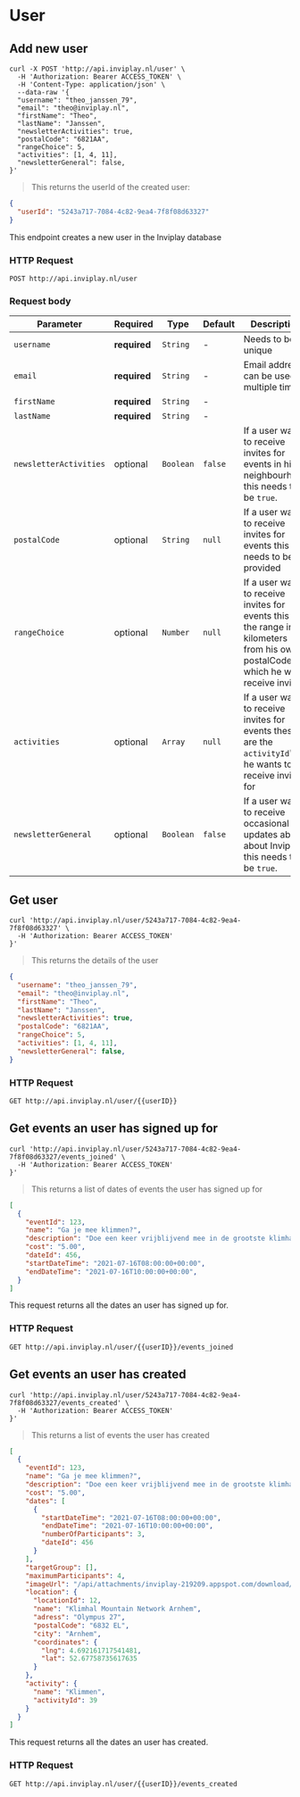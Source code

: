 # User
## Add new user

```shell
curl -X POST 'http://api.inviplay.nl/user' \
  -H 'Authorization: Bearer ACCESS_TOKEN' \
  -H 'Content-Type: application/json' \
  --data-raw '{
  "username": "theo_janssen_79",
  "email": "theo@inviplay.nl",
  "firstName": "Theo",
  "lastName": "Janssen",
  "newsletterActivities": true,
  "postalCode": "6821AA",
  "rangeChoice": 5,
  "activities": [1, 4, 11],
  "newsletterGeneral": false,
}'
```

> This returns the userId of the created user:

```json
{
  "userId": "5243a717-7084-4c82-9ea4-7f8f08d63327"
}

```

This endpoint creates a new user in the Inviplay database

### HTTP Request

`POST http://api.inviplay.nl/user`

### Request body
Parameter | Required | Type | Default | Description
--------- | -------- | ---- | ------- | -----------
`username` | **required** | `String` | - | Needs to be unique
`email` | **required** | `String` | - | Email address can be used multiple times
`firstName` | **required** | `String` | - |
`lastName` | **required** | `String` | - |
`newsletterActivities` | optional | `Boolean` | `false` | If a user wants to receive invites for events in his neighbourhood this needs to be `true`.
`postalCode` | optional | `String` | `null` | If a user wants to receive invites for events this needs to be provided
`rangeChoice` | optional | `Number` | `null` | If a user wants to receive invites for events this is the range in kilometers from his own postalCode in which he will receive invites.
`activities` | optional | `Array` | `null` | If a user wants to receive invites for events these are the `activityId`'s he wants to receive invites for
`newsletterGeneral` | optional | `Boolean` | `false` | If a user wants to receive occasional updates about about Inviplay this needs to be `true`.

## Get user

```shell
curl 'http://api.inviplay.nl/user/5243a717-7084-4c82-9ea4-7f8f08d63327' \
  -H 'Authorization: Bearer ACCESS_TOKEN'
}'
```

> This returns the details of the user

```json
{
  "username": "theo_janssen_79",
  "email": "theo@inviplay.nl",
  "firstName": "Theo",
  "lastName": "Janssen",
  "newsletterActivities": true,
  "postalCode": "6821AA",
  "rangeChoice": 5,
  "activities": [1, 4, 11],
  "newsletterGeneral": false,
}
```

### HTTP Request

`GET http://api.inviplay.nl/user/{{userID}}`

## Get events an user has signed up for

```shell
curl 'http://api.inviplay.nl/user/5243a717-7084-4c82-9ea4-7f8f08d63327/events_joined' \
  -H 'Authorization: Bearer ACCESS_TOKEN'
}'
```

> This returns a list of dates of events the user has signed up for

```json
[
  {
    "eventId": 123,
    "name": "Ga je mee klimmen?",
    "description": "Doe een keer vrijblijvend mee in de grootste klimhal van Arnhem",
    "cost": "5.00",
    "dateId": 456,
    "startDateTime": "2021-07-16T08:00:00+00:00",
    "endDateTime": "2021-07-16T10:00:00+00:00",
  }
]
```
This request returns all the dates an user has signed up for. 
### HTTP Request

`GET http://api.inviplay.nl/user/{{userID}}/events_joined`

## Get events an user has created

```shell
curl 'http://api.inviplay.nl/user/5243a717-7084-4c82-9ea4-7f8f08d63327/events_created' \
  -H 'Authorization: Bearer ACCESS_TOKEN'
}'
```

> This returns a list of events the user has created

```json
[
  {
    "eventId": 123,
    "name": "Ga je mee klimmen?",
    "description": "Doe een keer vrijblijvend mee in de grootste klimhal van Arnhem",
    "cost": "5.00",
    "dates": [
      {
        "startDateTime": "2021-07-16T08:00:00+00:00",
        "endDateTime": "2021-07-16T10:00:00+00:00",
        "numberOfParticipants": 3,
        "dateId": 456
      }
    ],
    "targetGroup": [],
    "maximumParticipants": 4,
    "imageUrl": "/api/attachments/inviplay-219209.appspot.com/download/4a3f86b1-9b6f-40d9-9ec0-48e388f19a43",
    "location": {
      "locationId": 12,
      "name": "Klimhal Mountain Network Arnhem",
      "adress": "Olympus 27",
      "postalCode": "6832 EL",
      "city": "Arnhem",
      "coordinates": {
        "lng": 4.692161717541481,
        "lat": 52.67758735617635
      }
    },
    "activity": {
      "name": "Klimmen",
      "activityId": 39
    }
  }
]
```
This request returns all the dates an user has created. 
### HTTP Request

`GET http://api.inviplay.nl/user/{{userID}}/events_created`
